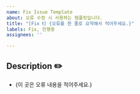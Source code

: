 ```yaml
---
name: Fix Issue Template
about: 오류 수정 시 사용하는 템플릿입니다.
title: "[Fix ❗️] {오류를 한 줄로 요약해서 적어주세요.}"
labels: Fix, 진행중
assignees: ''

---
```


## Description ✏️
* {이 곳은 오류 내용을 적어주세요.}
